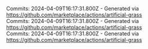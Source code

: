 Commits: 2024-04-09T16:17:31.800Z - Generated via https://github.com/marketplace/actions/artificial-grass
<br>
Commits: 2024-04-09T16:17:31.800Z - Generated via https://github.com/marketplace/actions/artificial-grass
<br>
Commits: 2024-04-09T16:17:31.800Z - Generated via https://github.com/marketplace/actions/artificial-grass
<br>
